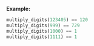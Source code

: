 **Example:**

```python
multiply_digits(123405) == 120
multiply_digits(999) == 729
multiply_digits(1000) == 1
multiply_digits(1111) == 1
```